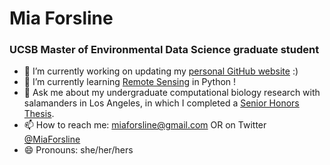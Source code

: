 # Mia Forsline
### UCSB Master of Environmental Data Science graduate student 

- 🔭 I’m currently working on updating my [personal GitHub website](https://miaforsline.github.io/blog.html) :)
- 🌱 I’m currently learning [Remote Sensing](https://github.com/la-tree/notebook) in Python ! 
- 💬 Ask me about my undergraduate computational biology research with salamanders in Los Angeles, in which I completed a [Senior Honors Thesis](https://drive.google.com/file/d/1bvZ7s-Kp3Kz1PhLf399Tqh9A_eG1TvEj/view). 
- 📫 How to reach me: miaforsline@gmail.com OR on Twitter [@MiaForsline](https://twitter.com/MiaForsline)
- 😄 Pronouns: she/her/hers
